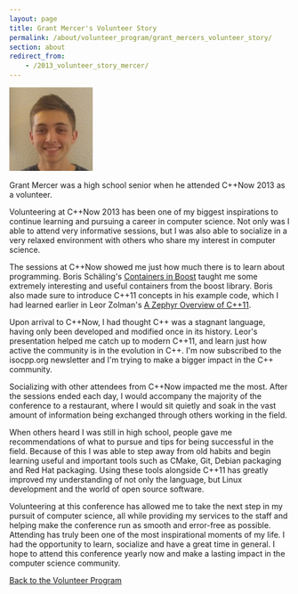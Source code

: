 ```yaml
---
layout: page
title: Grant Mercer's Volunteer Story
permalink: /about/volunteer_program/grant_mercers_volunteer_story/
section: about
redirect_from:
    - /2013_volunteer_story_mercer/
---
```


<div class="asideImageRight">
    <div class="figureTable">
        <img src="/assets/img/volunteers/grant_mercer.jpg" alt="Grant Mercer">
        <p>Grant Mercer was a high school senior when he attended C++Now 2013 as a volunteer.</p>
    </div>
</div>

Volunteering at C++Now 2013 has been one of my biggest inspirations to continue learning and pursuing a career in computer science. Not only was I able to attend very informative sessions, but I was also able to socialize in a very relaxed environment with others who share my interest in computer science.

The sessions at C++Now showed me just how much there is to learn about programming. Boris Schäling's [Containers in Boost](http://www.youtube.com/watch?v=FM-fUjhoCp0) taught me some extremely interesting and useful containers from the boost library. Boris also made sure to introduce C++11 concepts in his example code, which I had learned earlier in Leor Zolman's [A Zephyr Overview of C++11](http://www.youtube.com/watch?v=quZ8gttFgtQ).

Upon arrival to C++Now, I had thought C++ was a stagnant language, having only been developed and modified once in its history. Leor's presentation helped me catch up to modern C++11, and learn just how active the community is in the evolution in C++. I'm now subscribed to the isocpp.org newsletter and I'm trying to make a bigger impact in the C++ community.

Socializing with other attendees from C++Now impacted me the most. After the sessions ended each day, I would accompany the majority of the conference to a restaurant, where I would sit quietly and soak in the vast amount of information being exchanged through others working in the field.

When others heard I was still in high school, people gave me recommendations of what to pursue and tips for being successful in the field. Because of this I was able to step away from old habits and begin learning useful and important tools such as CMake, Git, Debian packaging and Red Hat packaging. Using these tools alongside C++11 has greatly improved my understanding of not only the language, but Linux development and the world of open source software.

Volunteering at this conference has allowed me to take the next step in my pursuit of computer science, all while providing my services to the staff and helping make the conference run as smooth and error-free as possible. Attending has truly been one of the most inspirational moments of my life. I had the opportunity to learn, socialize and have a great time in general. I hope to attend this conference yearly now and make a lasting impact in the computer science community.

[Back to the Volunteer Program](/about/volunteer_program/)
